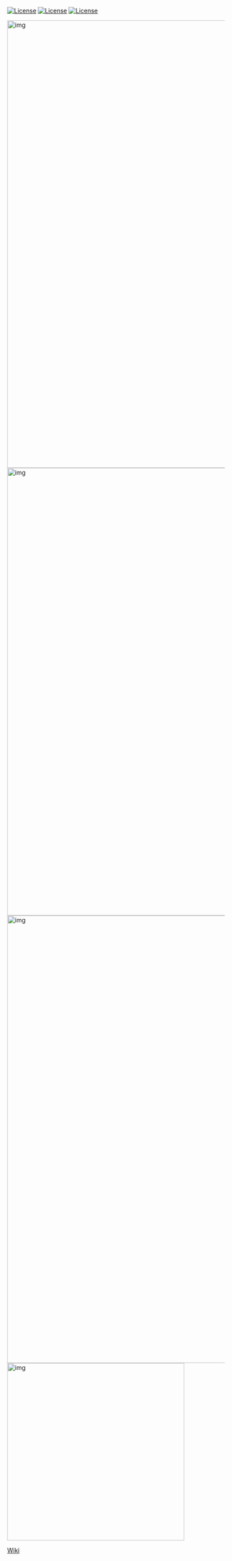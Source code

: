 [![License](https://img.shields.io/badge/Build-passing-green.svg)]() [![License](https://img.shields.io/badge/license-MIT-blue.svg)]() [![License](https://img.shields.io/badge/platform-OSX-blue.svg)]()
  
<img width="1034" alt="img" src="https://dl.dropboxusercontent.com/u/2559476/Screen Shot 2016-04-14 at 15.57.55.png">

<img width="1034" alt="img" src="https://dl.dropboxusercontent.com/u/2559476/Screen Shot 2016-04-15 at 06.41.37.png">

<img width="1034" alt="img" src="https://dl.dropboxusercontent.com/u/2559476/Screen Shot 2016-04-16 at 13.08.01.png">

<img width="410" alt="img" src="https://dl.dropboxusercontent.com/u/2559476/colorpanel_el_cap.mov.gif">

[Wiki](https://google.com/)  